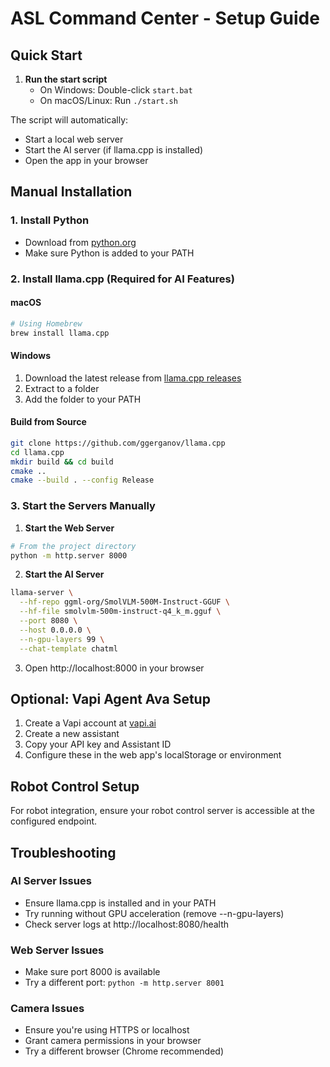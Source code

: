 # ASL Command Center - Setup Guide

## Quick Start

1. **Run the start script**
   - On Windows: Double-click `start.bat`
   - On macOS/Linux: Run `./start.sh`

The script will automatically:
- Start a local web server
- Start the AI server (if llama.cpp is installed)
- Open the app in your browser

## Manual Installation

### 1. Install Python
- Download from [python.org](https://python.org)
- Make sure Python is added to your PATH

### 2. Install llama.cpp (Required for AI Features)

#### macOS
```bash
# Using Homebrew
brew install llama.cpp
```

#### Windows
1. Download the latest release from [llama.cpp releases](https://github.com/ggerganov/llama.cpp/releases)
2. Extract to a folder
3. Add the folder to your PATH

#### Build from Source
```bash
git clone https://github.com/ggerganov/llama.cpp
cd llama.cpp
mkdir build && cd build
cmake ..
cmake --build . --config Release
```

### 3. Start the Servers Manually

1. **Start the Web Server**
```bash
# From the project directory
python -m http.server 8000
```

2. **Start the AI Server**
```bash
llama-server \
  --hf-repo ggml-org/SmolVLM-500M-Instruct-GGUF \
  --hf-file smolvlm-500m-instruct-q4_k_m.gguf \
  --port 8080 \
  --host 0.0.0.0 \
  --n-gpu-layers 99 \
  --chat-template chatml
```

3. Open http://localhost:8000 in your browser

## Optional: Vapi Agent Ava Setup

1. Create a Vapi account at [vapi.ai](https://vapi.ai)
2. Create a new assistant
3. Copy your API key and Assistant ID
4. Configure these in the web app's localStorage or environment

## Robot Control Setup

For robot integration, ensure your robot control server is accessible at the configured endpoint.

## Troubleshooting

### AI Server Issues
- Ensure llama.cpp is installed and in your PATH
- Try running without GPU acceleration (remove --n-gpu-layers)
- Check server logs at http://localhost:8080/health

### Web Server Issues
- Make sure port 8000 is available
- Try a different port: `python -m http.server 8001`

### Camera Issues
- Ensure you're using HTTPS or localhost
- Grant camera permissions in your browser
- Try a different browser (Chrome recommended)
